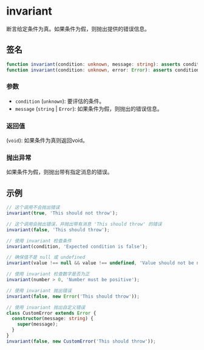 # invariant

断言给定条件为真。如果条件为假，则抛出提供的错误信息。

## 签名

```typescript
function invariant(condition: unknown, message: string): asserts condition;
function invariant(condition: unknown, error: Error): asserts condition;
```

### 参数

- `condition` (`unknown`): 要评估的条件。
- `message` (`string` | `Error`): 如果条件为假，则抛出的错误信息。

### 返回值

(`void`): 如果条件为真则返回void。

### 抛出异常

如果条件为假，则抛出带有指定消息的错误。

## 示例

```typescript
// 这个调用不会抛出错误
invariant(true, 'This should not throw');

// 这个调用会抛出错误，并抛出带有消息 'This should throw' 的错误
invariant(false, 'This should throw');

// 使用 invariant 检查条件
invariant(condition, 'Expected condition is false');

// 确保值不是 null 或 undefined
invariant(value !== null && value !== undefined, 'Value should not be null or undefined');

// 使用 invariant 检查数字是否为正
invariant(number > 0, 'Number must be positive');

// 使用 invariant 抛出错误
invariant(false, new Error('This should throw'));

// 使用 invariant 抛出自定义错误
class CustomError extends Error {
  constructor(message: string) {
    super(message);
  }
}
invariant(false, new CustomError('This should throw'));
```
